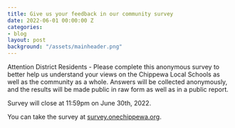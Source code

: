 ```yaml
---
title: Give us your feedback in our community survey
date: 2022-06-01 00:00:00 Z
categories:
- blog
layout: post
background: "/assets/mainheader.png"
---
```


Attention District Residents - Please complete this anonymous survey to better help us understand your views on the Chippewa Local Schools as well as the community as a whole. Answers will be collected anonymously, and the results will be made public in raw form as well as in a public report.

Survey will close at 11:59pm on June 30th, 2022.

You can take the survey at [survey.onechippewa.org](https://survey.onechippewa.org).
